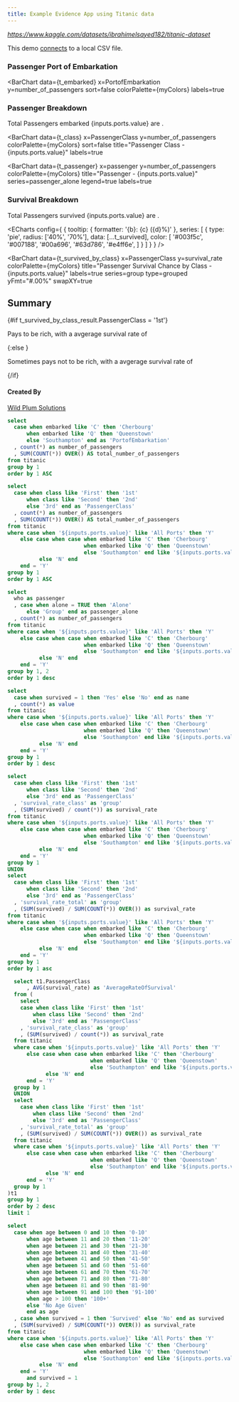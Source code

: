 ```yaml
---
title: Example Evidence App using Titanic data
---
```


_https://www.kaggle.com/datasets/ibrahimelsayed182/titanic-dataset_

This demo [connects](/settings) to a local CSV file.

<BigValue data={t_embarked} value=total_number_of_passengers/>

### Passenger Port of Embarkation

<script>
    let myColors = [
        '#003f5c',
        '#007188',
        '#00a696',
        '#63d786',
        '#e4ff6e',
    ]
</script>

<BarChart 
  data={t_embarked} 
  x=PortofEmbarkation
  y=number_of_passengers 
  sort=false
  colorPalette={myColors}
  labels=true
>
</BarChart>

<Dropdown data={t_embarked} name=ports value=PortofEmbarkation>
    <DropdownOption value="All Ports" valueLabel="All Ports"/>
</Dropdown>

### Passenger Breakdown

Total Passengers embarked {inputs.ports.value} are **<Value data={t_class} column=total_number_of_passengers/>**.

<BarChart 
  data={t_class} 
  x=PassengerClass
  y=number_of_passengers 
  colorPalette={myColors}
  sort=false
  title="Passenger Class - {inputs.ports.value}"
  labels=true
>
</BarChart>

<BarChart 
  data={t_passenger} 
  x=passenger
  y=number_of_passengers 
  colorPalette={myColors}
  title="Passenger - {inputs.ports.value}"
  series=passenger_alone
  legend=true
  labels=true
>
</BarChart>

### Survival Breakdown

Total Passengers survived {inputs.ports.value} are **<Value data={t_survived} column=value/>**.

<ECharts config={
    {
        tooltip: {
            formatter: '{b}: {c} ({d}%)'
        },
      series: [
        {
          type: 'pie',
          radius: ['40%', '70%'],
          data: [...t_survived],
          color: [
              '#003f5c',
              '#007188',
              '#00a696',
              '#63d786',
              '#e4ff6e',
      ]
        }
      ]
      }
    }
/>

<BarChart 
  data={t_survived_by_class} 
  x=PassengerClass
  y=survival_rate 
  colorPalette={myColors}
  title="Passenger Survival Chance by Class - {inputs.ports.value}"
  labels=true
  series=group 
  type=grouped
  yFmt="#.00%"
  swapXY=true
>
</BarChart>

<Heatmap 
    data={t_survived_age} 
    x=survived 
    y=age 
    value=survival_rate 
    valueFmt="#.00%"
    colorPalette={myColors}
    title="Passengers Survival Chance by Age - {inputs.ports.value}"
/>

## Summary

{#if t_survived_by_class_result.PassengerClass = '1st'}

Pays to be rich, with a avgerage survival rate of <Value data={t_survived_by_class_result} column=AverageRateOfSurvival fmt="#.00%"/>

{:else }

Sometimes pays not to be rich, with a avgerage survival rate of <Value data={t_survived_by_class_result} column=AverageRateOfSurvival fmt="#.00%"/>

{/if}



#### Created By

[Wild Plum Solutions](https://www.wildplumsolutions.co.uk/)

```sql t_embarked
select
  case when embarked like 'C' then 'Cherbourg'
      when embarked like 'Q' then 'Queenstown'
      else 'Southampton' end as 'PortofEmbarkation'
  , count(*) as number_of_passengers
  , SUM(COUNT(*)) OVER() AS total_number_of_passengers
from titanic
group by 1 
order by 1 ASC
```

```sql t_class
select
  case when class like 'First' then '1st'
      when class like 'Second' then '2nd'
      else '3rd' end as 'PassengerClass'
  , count(*) as number_of_passengers
  , SUM(COUNT(*)) OVER() AS total_number_of_passengers
from titanic
where case when '${inputs.ports.value}' like 'All Ports' then 'Y'
    else case when case when embarked like 'C' then 'Cherbourg'
                        when embarked like 'Q' then 'Queenstown'
                        else 'Southampton' end like '${inputs.ports.value}' then 'Y'
          else 'N' end
    end = 'Y'
group by 1 
order by 1 ASC
```

```sql t_passenger
select
  who as passenger
  , case when alone = TRUE then 'Alone'
      else 'Group' end as passenger_alone
  , count(*) as number_of_passengers
from titanic
where case when '${inputs.ports.value}' like 'All Ports' then 'Y'
    else case when case when embarked like 'C' then 'Cherbourg'
                        when embarked like 'Q' then 'Queenstown'
                        else 'Southampton' end like '${inputs.ports.value}' then 'Y'
          else 'N' end
    end = 'Y'
group by 1, 2
order by 1 desc
```

```sql t_survived
select
  case when survived = 1 then 'Yes' else 'No' end as name
  , count(*) as value
from titanic
where case when '${inputs.ports.value}' like 'All Ports' then 'Y'
    else case when case when embarked like 'C' then 'Cherbourg'
                        when embarked like 'Q' then 'Queenstown'
                        else 'Southampton' end like '${inputs.ports.value}' then 'Y'
          else 'N' end
    end = 'Y'
group by 1 
order by 1 desc
```

```sql t_survived_by_class
select
  case when class like 'First' then '1st'
      when class like 'Second' then '2nd'
      else '3rd' end as 'PassengerClass'
  , 'survival_rate_class' as 'group'
  , (SUM(survived) / count(*)) as survival_rate
from titanic
where case when '${inputs.ports.value}' like 'All Ports' then 'Y'
    else case when case when embarked like 'C' then 'Cherbourg'
                        when embarked like 'Q' then 'Queenstown'
                        else 'Southampton' end like '${inputs.ports.value}' then 'Y'
          else 'N' end
    end = 'Y'
group by 1
UNION
select
  case when class like 'First' then '1st'
      when class like 'Second' then '2nd'
      else '3rd' end as 'PassengerClass'
  , 'survival_rate_total' as 'group'
  , (SUM(survived) / SUM(COUNT(*)) OVER()) as survival_rate
from titanic
where case when '${inputs.ports.value}' like 'All Ports' then 'Y'
    else case when case when embarked like 'C' then 'Cherbourg'
                        when embarked like 'Q' then 'Queenstown'
                        else 'Southampton' end like '${inputs.ports.value}' then 'Y'
          else 'N' end
    end = 'Y'
group by 1
order by 1 asc
```

```sql t_survived_by_class_result
  select t1.PassengerClass
      , AVG(survival_rate) as 'AverageRateOfSurvival'
  from (
    select
    case when class like 'First' then '1st'
        when class like 'Second' then '2nd'
        else '3rd' end as 'PassengerClass'
    , 'survival_rate_class' as 'group'
    , (SUM(survived) / count(*)) as survival_rate
  from titanic
  where case when '${inputs.ports.value}' like 'All Ports' then 'Y'
      else case when case when embarked like 'C' then 'Cherbourg'
                          when embarked like 'Q' then 'Queenstown'
                          else 'Southampton' end like '${inputs.ports.value}' then 'Y'
            else 'N' end
      end = 'Y'
  group by 1
  UNION
  select
    case when class like 'First' then '1st'
        when class like 'Second' then '2nd'
        else '3rd' end as 'PassengerClass'
    , 'survival_rate_total' as 'group'
    , (SUM(survived) / SUM(COUNT(*)) OVER()) as survival_rate
  from titanic
  where case when '${inputs.ports.value}' like 'All Ports' then 'Y'
      else case when case when embarked like 'C' then 'Cherbourg'
                          when embarked like 'Q' then 'Queenstown'
                          else 'Southampton' end like '${inputs.ports.value}' then 'Y'
            else 'N' end
      end = 'Y'
  group by 1
)t1
group by 1
order by 2 desc
limit 1
```

```sql t_survived_age
select
  case when age between 0 and 10 then '0-10'
      when age between 11 and 20 then '11-20'
      when age between 21 and 30 then '21-30'
      when age between 31 and 40 then '31-40'
      when age between 41 and 50 then '41-50'
      when age between 51 and 60 then '51-60'
      when age between 61 and 70 then '61-70'
      when age between 71 and 80 then '71-80'
      when age between 81 and 90 then '81-90'
      when age between 91 and 100 then '91-100'
      when age > 100 then '100+'
      else 'No Age Given'
      end as age
  , case when survived = 1 then 'Survived' else 'No' end as survived
  , (SUM(survived) / SUM(COUNT(*)) OVER()) as survival_rate
from titanic
where case when '${inputs.ports.value}' like 'All Ports' then 'Y'
    else case when case when embarked like 'C' then 'Cherbourg'
                        when embarked like 'Q' then 'Queenstown'
                        else 'Southampton' end like '${inputs.ports.value}' then 'Y'
          else 'N' end
    end = 'Y'
      and survived = 1
group by 1, 2
order by 1 desc
```
